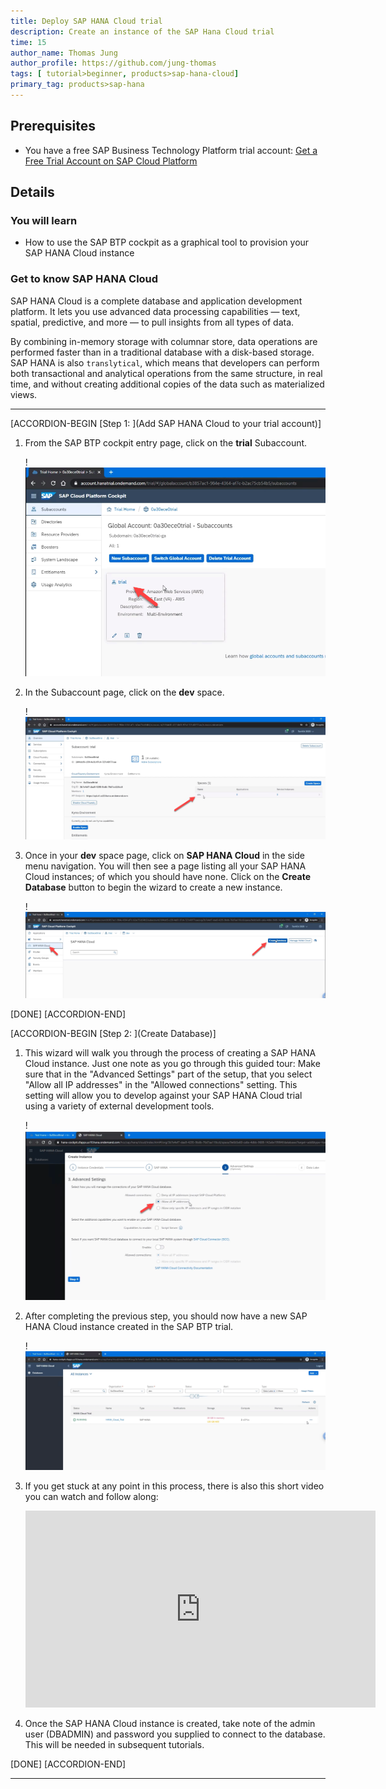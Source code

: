```yaml
---
title: Deploy SAP HANA Cloud trial
description: Create an instance of the SAP Hana Cloud trial
time: 15
author_name: Thomas Jung
author_profile: https://github.com/jung-thomas
tags: [ tutorial>beginner, products>sap-hana-cloud]
primary_tag: products>sap-hana
---
```


## Prerequisites
 - You have a free SAP Business Technology Platform trial account: [Get a Free Trial Account on SAP Cloud Platform](hcp-create-trial-account)

## Details
### You will learn
  - How to use the SAP BTP cockpit as a graphical tool to provision your SAP HANA Cloud instance

### Get to know SAP HANA Cloud
SAP HANA Cloud is a complete database and application development platform. It lets you use advanced data processing capabilities — text, spatial, predictive, and more — to pull insights from all types of data.

By combining in-memory storage with columnar store, data operations are performed faster than in a traditional database with a disk-based storage. SAP HANA is also `translytical`, which means that developers can perform both transactional and analytical operations from the same structure, in real time, and without creating additional copies of the data such as materialized views.

---

[ACCORDION-BEGIN [Step 1: ](Add SAP HANA Cloud to your trial account)]

1. From the SAP BTP cockpit entry page, click on the **trial** Subaccount.

    !![Sub Account](trial1.png)

2. In the Subaccount page, click on the **dev** space.

    !![dev Space](trial2.png)

3. Once in your **dev** space page, click on **SAP HANA Cloud** in the side menu navigation.  You will then see a page listing all your SAP HANA Cloud instances; of which you should have none.  Click on the **Create Database** button to begin the wizard to create a new instance.

    !![dev Space](trial3.png)

[DONE]
[ACCORDION-END]

[ACCORDION-BEGIN [Step 2: ](Create Database)]

1. This wizard will walk you through the process of creating a SAP HANA Cloud instance. Just one note as you go through this guided tour: Make sure that in the "Advanced Settings" part of the setup, that you select "Allow all IP addresses" in the "Allowed connections" setting. This setting will allow you to develop against your SAP HANA Cloud trial using a variety of external development tools.

    !![Allow All IP addresses](trial4.png)

2. After completing the previous step, you should now have a new SAP HANA Cloud instance created in the SAP BTP trial.

    !![HANA Cloud Instance](trial5.png)

3. If you get stuck at any point in this process, there is also this short video you can watch and follow along:

    <iframe width="560" height="315" src="https://www.youtube.com/embed/Lv_40d1ZtsM" frameborder="0" allow="accelerometer; autoplay; clipboard-write; encrypted-media; gyroscope; picture-in-picture" allowfullscreen></iframe>

4. Once the SAP HANA Cloud instance is created, take note of the admin user (DBADMIN) and password you supplied to connect to the database. This will be needed in subsequent tutorials.


[DONE]
[ACCORDION-END]



---
